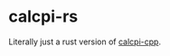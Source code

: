 # calcpi-rs

Literally just a rust version of
[calcpi-cpp](https://github.com/willeccles/calcpi-cpp).
